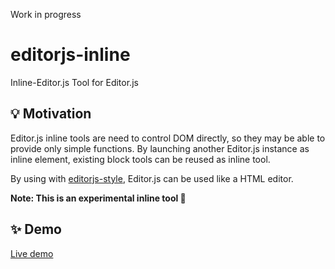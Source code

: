 Work in progress

# editorjs-inline

Inline-Editor.js Tool for Editor.js

## 💡 Motivation

Editor.js inline tools are need to control DOM directly,
so they may be able to provide only simple functions.
By launching another Editor.js instance as inline element,
existing block tools can be reused as inline tool.

By using with [editorjs-style](https://github.com/hata6502/editorjs-style),
Editor.js can be used like a HTML editor.

**Note: This is an experimental inline tool 🔬**

## ✨ Demo

[Live demo](https://hata6502.github.io/editorjs-inline/)

